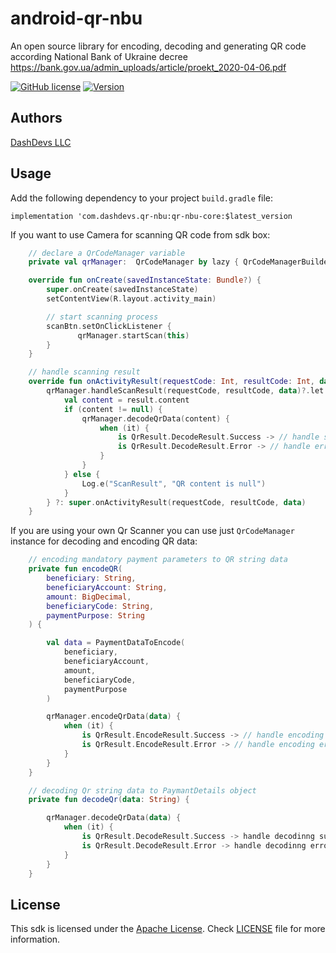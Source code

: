 # android-qr-nbu
An open source library for encoding, decoding and generating QR code according National Bank of Ukraine decree https://bank.gov.ua/admin_uploads/article/proekt_2020-04-06.pdf

[![GitHub license](https://img.shields.io/badge/license-Apache%20License%202.0-blue.svg?style=flat)](https://www.apache.org/licenses/LICENSE-2.0)	[![Version](https://img.shields.io/static/v1?label=Download&message=0.1.0&color=blue&style=flat)](https://www.apache.org/licenses/LICENSE-2.0)

## Authors
[DashDevs LLC](https://www.dashdevs.com)

## Usage

Add the following dependency to your project `build.gradle` file:

`implementation 'com.dashdevs.qr-nbu:qr-nbu-core:$latest_version`

If you want to use Camera for scanning QR code from sdk box:
```kotlin
	// declare a QrCodeManager variable
	private val qrManager:  QrCodeManager by lazy { QrCodeManagerBuilder().build() }

	override fun onCreate(savedInstanceState: Bundle?) {
        super.onCreate(savedInstanceState)
        setContentView(R.layout.activity_main)

		// start scanning process
        scanBtn.setOnClickListener {
               qrManager.startScan(this)
        }
    }

	// handle scanning result
	override fun onActivityResult(requestCode: Int, resultCode: Int, data: Intent?) {
        qrManager.handleScanResult(requestCode, resultCode, data)?.let { result ->
            val content = result.content
            if (content != null) {
                qrManager.decodeQrData(content) {
                    when (it) {
                        is QrResult.DecodeResult.Success -> // handle success result here
                        is QrResult.DecodeResult.Error -> // handle error here
                    }
                }
            } else {
                Log.e("ScanResult", "QR content is null")
            }
        } ?: super.onActivityResult(requestCode, resultCode, data)
    }
```
If you are using your own Qr Scanner you can use just `QrCodeManager` instance for decoding and encoding QR data:

```kotlin
	// encoding mandatory payment parameters to QR string data
	private fun encodeQR(
        beneficiary: String,
        beneficiaryAccount: String,
        amount: BigDecimal,
        beneficiaryCode: String,
        paymentPurpose: String
    ) {

        val data = PaymentDataToEncode(
            beneficiary,
            beneficiaryAccount,
            amount,
            beneficiaryCode,
            paymentPurpose
        )

        qrManager.encodeQrData(data) {
            when (it) {
                is QrResult.EncodeResult.Success -> // handle encoding success
                is QrResult.EncodeResult.Error -> // handle encoding error
            }
        }
    }

	// decoding Qr string data to PaymantDetails object
	private fun decodeQr(data: String) {

        qrManager.decodeQrData(data) {
            when (it) {
                is QrResult.DecodeResult.Success -> handle decodinng success
                is QrResult.DecodeResult.Error -> handle decodinng error
            }
        }
    }
```
## License
This sdk is licensed under the [Apache License](https://www.apache.org/licenses/LICENSE-2.0). Check [LICENSE](https://github.com/dashdevs/android-qr-nbu/blob/master/LICENSE) file for more information.